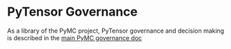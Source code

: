 # PyTensor Governance

As a library of the PyMC project, PyTensor governance and decision making
is described in the [main PyMC governance doc](https://github.com/pymc-devs/pymc/blob/main/GOVERNANCE.md)
